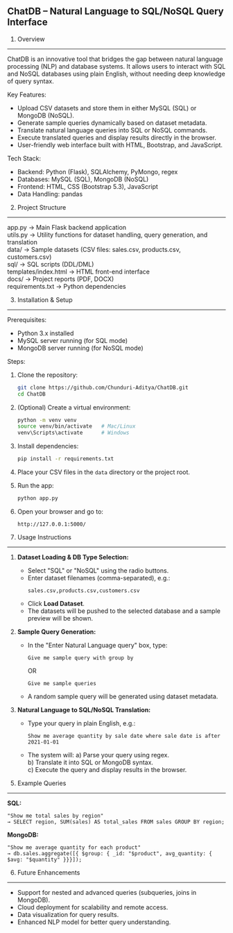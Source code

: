 ## ChatDB – Natural Language to SQL/NoSQL Query Interface

1. Overview
-----------
ChatDB is an innovative tool that bridges the gap between natural language processing (NLP) and database systems. 
It allows users to interact with SQL and NoSQL databases using plain English, without needing deep knowledge of query syntax.

Key Features:
- Upload CSV datasets and store them in either MySQL (SQL) or MongoDB (NoSQL).
- Generate sample queries dynamically based on dataset metadata.
- Translate natural language queries into SQL or NoSQL commands.
- Execute translated queries and display results directly in the browser.
- User-friendly web interface built with HTML, Bootstrap, and JavaScript.

Tech Stack:
- Backend: Python (Flask), SQLAlchemy, PyMongo, regex
- Databases: MySQL (SQL), MongoDB (NoSQL)
- Frontend: HTML, CSS (Bootstrap 5.3), JavaScript
- Data Handling: pandas

2. Project Structure
--------------------
app.py                -> Main Flask backend application  
utils.py              -> Utility functions for dataset handling, query generation, and translation  
data/                 -> Sample datasets (CSV files: sales.csv, products.csv, customers.csv)  
sql/                  -> SQL scripts (DDL/DML)  
templates/index.html  -> HTML front-end interface  
docs/                 -> Project reports (PDF, DOCX)  
requirements.txt      -> Python dependencies  

3. Installation & Setup
------------------------
Prerequisites:
- Python 3.x installed
- MySQL server running (for SQL mode)
- MongoDB server running (for NoSQL mode)

Steps:
1. Clone the repository:
   ```bash
   git clone https://github.com/Chunduri-Aditya/ChatDB.git
   cd ChatDB
   ```

2. (Optional) Create a virtual environment:
   ```bash
   python -m venv venv
   source venv/bin/activate   # Mac/Linux
   venv\Scripts\activate      # Windows
   ```

3. Install dependencies:
   ```bash
   pip install -r requirements.txt
   ```

4. Place your CSV files in the `data` directory or the project root.

5. Run the app:
   ```bash
   python app.py
   ```

6. Open your browser and go to:
   ```
   http://127.0.0.1:5000/
   ```

4. Usage Instructions
---------------------
1) **Dataset Loading & DB Type Selection:**
   - Select "SQL" or "NoSQL" using the radio buttons.
   - Enter dataset filenames (comma-separated), e.g.:
     ```
     sales.csv,products.csv,customers.csv
     ```
   - Click **Load Dataset**.
   - The datasets will be pushed to the selected database and a sample preview will be shown.

2) **Sample Query Generation:**
   - In the "Enter Natural Language query" box, type:
     ```
     Give me sample query with group by
     ```
     OR
     ```
     Give me sample queries
     ```
   - A random sample query will be generated using dataset metadata.

3) **Natural Language to SQL/NoSQL Translation:**
   - Type your query in plain English, e.g.:
     ```
     Show me average quantity by sale date where sale date is after 2021-01-01
     ```
   - The system will:
     a) Parse your query using regex.  
     b) Translate it into SQL or MongoDB syntax.  
     c) Execute the query and display results in the browser.

5. Example Queries
------------------
**SQL:**
```
"Show me total sales by region"
→ SELECT region, SUM(sales) AS total_sales FROM sales GROUP BY region;
```

**MongoDB:**
```
"Show me average quantity for each product"
→ db.sales.aggregate([{ $group: { _id: "$product", avg_quantity: { $avg: "$quantity" }}}]);
```

6. Future Enhancements
----------------------
- Support for nested and advanced queries (subqueries, joins in MongoDB).
- Cloud deployment for scalability and remote access.
- Data visualization for query results.
- Enhanced NLP model for better query understanding.
